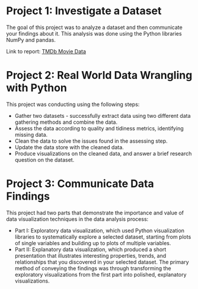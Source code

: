 # Project 1: Investigate a Dataset
The goal of this project was to analyze a dataset and then communicate your findings about it. This analysis was done using the Python libraries NumPy and pandas.

Link to report: [TMDb Movie Data](https://github.com/jUdu97/udacity-data-analyst-nanodegree/blob/main/P1-Investigate-Dataset/Investigate_a_Dataset.html)

# Project 2: Real World Data Wrangling with Python
This project was conducting using the following steps:
- Gather two datasets - successfully extract data using two different data gathering methods and combine the data.
- Assess the data according to quality and tidiness metrics, identifying missing data.
- Clean the data to solve the issues found in the assessing step.
- Update the data store with the cleaned data.
- Produce visualizations on the cleaned data, and answer a brief research question on the dataset.

# Project 3: Communicate Data Findings
This project had two parts that demonstrate the importance and value of data visualization techniques in the data analysis process:
- Part I: Exploratory data visualization, which used Python visualization libraries to systematically explore a selected dataset, starting from plots of single variables and building up to plots of multiple variables.
- Part II: Explanatory data visualization, which produced a short presentation that illustrates interesting properties, trends, and relationships that you discovered in your selected dataset. The primary method of conveying the findings was through transforming the exploratory visualizations from the first part into polished, explanatory visualizations.